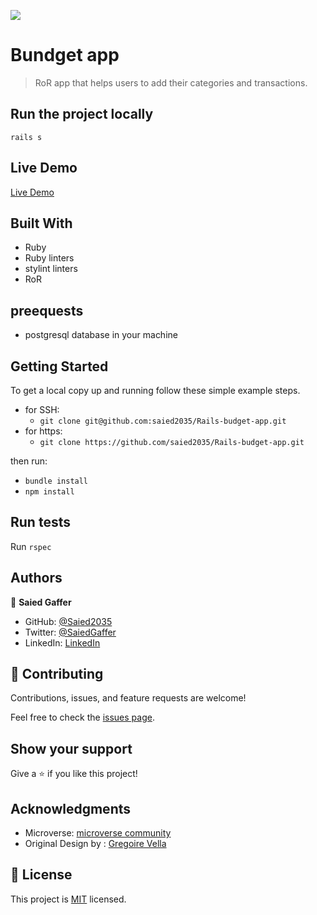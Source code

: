 ![](https://img.shields.io/badge/Microverse-blueviolet)

#  Bundget app

> RoR app that helps users to add their categories and transactions. 
 
## Run the project locally 
  `rails s`

## Live Demo
[Live Demo](https://budget-app-ppyy.onrender.com/)

  
## Built With

- Ruby
- Ruby linters
- stylint linters
- RoR

## preequests

  - postgresql database in your machine

## Getting Started

To get a local copy up and running follow these simple example steps.
- for SSH:
     - `git clone git@github.com:saied2035/Rails-budget-app.git`
- for https:
     - `git clone https://github.com/saied2035/Rails-budget-app.git`

then run:

- `bundle install`
- `npm install`

## Run tests
 Run `rspec`
 
## Authors

👤 **Saied Gaffer**

- GitHub: [@Saied2035](https://github.com/saied2035)
- Twitter: [@SaiedGaffer](https://twitter.com/SaiedGaffer)
- LinkedIn: [LinkedIn](https://www.linkedin.com/in/saiedgaffer/)

## 🤝 Contributing

Contributions, issues, and feature requests are welcome!

Feel free to check the [issues page](https://github.com/saied2035/Rails-budget-app/issues).

## Show your support

Give a ⭐️ if you like this project!

## Acknowledgments

- Microverse: [microverse community](https://github.com/microverseinc)
- Original Design by : [Gregoire Vella](https://www.behance.net/gregoirevella)

## 📝 License

This project is [MIT](./MIT.md) licensed.
